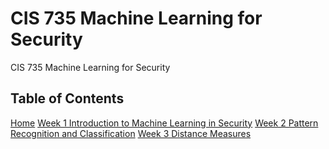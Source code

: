 # CIS 735 Machine Learning for Security
CIS 735 Machine Learning for Security

## Table of Contents
[Home](/README.md#table-of-contents)
[Week 1 Introduction to Machine Learning in Security](/week1/README.md#week-1-introduction-to-machine-learning-in-security)
[Week 2 Pattern Recognition and Classification](/week2/README.md#week-2-pattern-recognition-and-classificatoin)
[Week 3 Distance Measures](/week3/README.md#week-3-distance-measures)